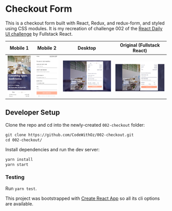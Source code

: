 # Checkout Form

This is a checkout form built with React, Redux, and redux-form, and styled using
CSS modules. It is my recreation of challenge 002 of the
[React Daily UI challenge](https://github.com/fullstackreact/react-daily-ui) by
Fullstack React.

|               Mobile 1               |               Mobile 2               |              Desktop               |                       Original (Fullstack React)                       |
| :----------------------------------: | :----------------------------------: | :--------------------------------: | :--------------------------------------------------------------------: |
| ![Mobile 1](public/img/mobile-1.png) | ![Mobile 2](public/img/mobile-2.png) | ![Desktop](public/img/desktop.png) | ![Original from Fullstack React](public/img/original-daily-ui-002.png) |

## Developer Setup

Clone the repo and cd into the newly-created `002-checkout` folder:

```
git clone https://github.com/CodeWithOz/002-checkout.git
cd 002-checkout/
```

Install dependencies and run the dev server:

```
yarn install
yarn start
```

### Testing

Run `yarn test`.

This project was bootstrapped with
[Create React App](https://github.com/facebook/create-react-app) so
all its cli options are available.
